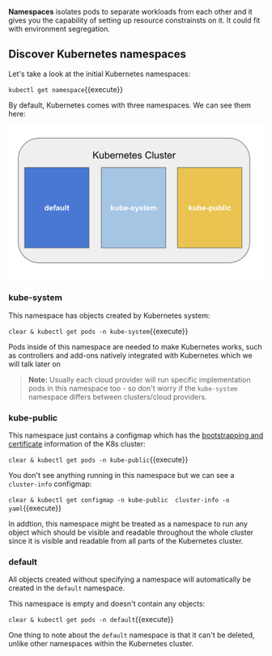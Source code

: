 **Namespaces** isolates pods to separate workloads from each other and it gives you the capability of setting up resource constrainsts on it. It could fit with environment segregation.

## Discover Kubernetes namespaces 

Let's take a look at the initial Kubernetes namespaces:

`kubectl get namespace`{{execute}}

By default, Kubernetes comes with three namespaces. We can see them here:

<p style="text-align:center;"><img src="assets/namespaces.png" alt="Namespaces"></p>


### kube-system

This namespace has objects created by Kubernetes system:

`clear & kubectl get pods -n kube-system`{{execute}}

Pods inside of this namespace are needed to make Kubernetes works, such as controllers and add-ons natively integrated with Kubernetes which we will talk later on

> **Note:** Usually each cloud provider will run specific implementation pods in this namespace too - so don't worry if the `kube-system` namespace differs between clusters/cloud providers.

### kube-public

This namespace just contains a configmap which has the [bootstrapping and certificate](https://kubernetes.io/docs/reference/access-authn-authz/bootstrap-tokens/) information of the K8s cluster:

`clear & kubectl get pods -n kube-public`{{execute}}

You don't see anything running in this namespace but we can see a ```cluster-info``` configmap:

`clear & kubectl get configmap -n kube-public  cluster-info -o yaml`{{execute}}

In addtion, this namespace might be treated as a namespace to run any object which should be visible and readable throughout the whole cluster since it is visible and readable from all parts of the Kubernetes cluster.

### default

All objects created without specifying a namespace will automatically be created in the `default` namespace.

This namespace is empty and doesn't contain any objects:

`clear & kubectl get pods -n default`{{execute}}

One thing to note about the `default` namespace is that it can't be deleted, unlike other namespaces within the Kubernetes cluster.